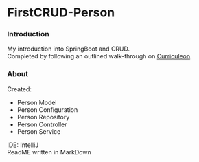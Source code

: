 # FirstCRUD-Person

### Introduction
My introduction into SpringBoot and CRUD.  
Completed by following an outlined walk-through on [Curriculeon](https://curriculeon.github.io/Curriculeon/lectures/java/web/spring/my-first-project/content.html).  

### About  
Created:
* Person Model
* Person Configuration
* Person Repository
* Person Controller
* Person Service

IDE: IntelliJ  
ReadME written in MarkDown
